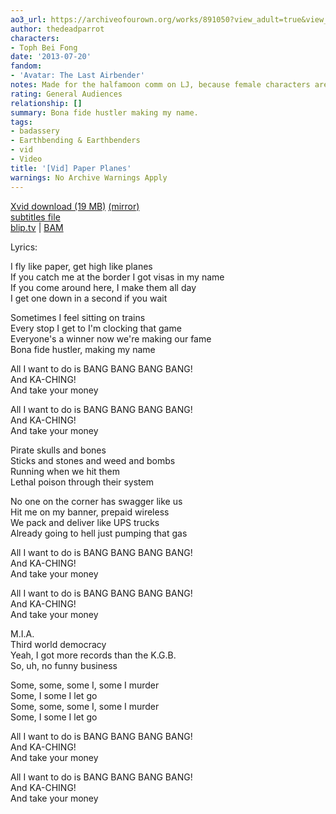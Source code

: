 ```yaml
---
ao3_url: https://archiveofourown.org/works/891050?view_adult=true&view_full_work=true
author: thedeadparrot
characters:
- Toph Bei Fong
date: '2013-07-20'
fandom:
- 'Avatar: The Last Airbender'
notes: Made for the halfamoon comm on LJ, because female characters are awesome.
rating: General Audiences
relationship: []
summary: Bona fide hustler making my name.
tags:
- badassery
- Earthbending & Earthbenders
- vid
- Video
title: '[Vid] Paper Planes'
warnings: No Archive Warnings Apply
---
```


[Xvid download (19 MB)](http://dl.dropbox.com/u/2436187/vids/toph.avi) [(mirror)](http://www.sendspace.com/file/91r7nk)   
[subtitles file](http://dl.dropbox.com/u/2436187/vids/toph.srt)  
[blip.tv](http://blip.tv/file/3184110) | [BAM](http://bamvidvault.ning.com/video/paper-planes-toph-avatar-the)





Lyrics:

I fly like paper, get high like planes  
If you catch me at the border I got visas in my name  
If you come around here, I make them all day  
I get one down in a second if you wait

Sometimes I feel sitting on trains  
Every stop I get to I'm clocking that game  
Everyone's a winner now we're making our fame  
Bona fide hustler, making my name

All I want to do is BANG BANG BANG BANG!  
And KA-CHING!  
And take your money

All I want to do is BANG BANG BANG BANG!  
And KA-CHING!  
And take your money

Pirate skulls and bones  
Sticks and stones and weed and bombs  
Running when we hit them  
Lethal poison through their system

No one on the corner has swagger like us  
Hit me on my banner, prepaid wireless  
We pack and deliver like UPS trucks  
Already going to hell just pumping that gas

All I want to do is BANG BANG BANG BANG!  
And KA-CHING!  
And take your money

All I want to do is BANG BANG BANG BANG!  
And KA-CHING!  
And take your money

M.I.A.  
Third world democracy  
Yeah, I got more records than the K.G.B.  
So, uh, no funny business

Some, some, some I, some I murder  
Some, I some I let go  
Some, some, some I, some I murder  
Some, I some I let go

All I want to do is BANG BANG BANG BANG!  
And KA-CHING!  
And take your money

All I want to do is BANG BANG BANG BANG!  
And KA-CHING!  
And take your money